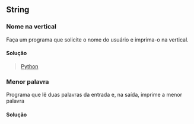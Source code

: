 ## String

### Nome na vertical
Faça um programa que solicite o nome do usuário e imprima-o na vertical.
#### Solução
> [Python](https://github.com/computersciencebr/algoritmo/tree/master/src/4-string/python/vertical.py)

### Menor palavra
Programa que lê duas palavras da entrada e, na saída, imprime a menor palavra
#### Solução